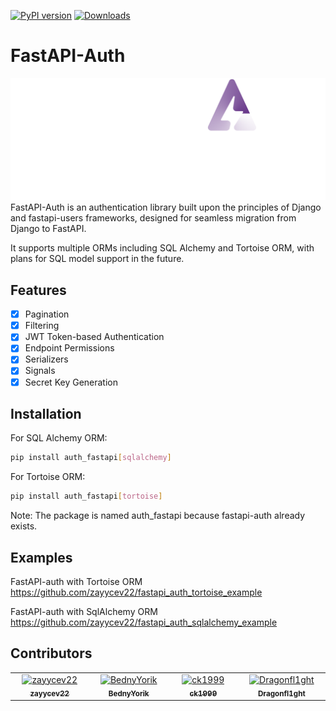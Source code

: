 [![PyPI version](https://badge.fury.io/py/auth_fastapi.svg)](https://badge.fury.io/py/auth_fastapi)
[![Downloads](https://static.pepy.tech/badge/auth_fastapi)](https://pepy.tech/project/auth_fastapi)

# FastAPI-Auth
![FastAPI-Auth](logo.png)
FastAPI-Auth is an authentication library built upon the principles of Django and fastapi-users frameworks, designed for
seamless migration from Django to FastAPI.

It supports multiple ORMs including SQL Alchemy and Tortoise ORM, with plans for SQL model support in the future.

## Features

* [X] Pagination
* [X] Filtering
* [X] JWT Token-based Authentication
* [X] Endpoint Permissions
* [X] Serializers
* [X] Signals
* [X] Secret Key Generation

## Installation

For SQL Alchemy ORM:

```bash
pip install auth_fastapi[sqlalchemy]
```

For Tortoise ORM:

```bash
pip install auth_fastapi[tortoise]
```

Note: The package is named auth_fastapi because fastapi-auth already exists.

## Examples
FastAPI-auth with Tortoise ORM
https://github.com/zayycev22/fastapi_auth_tortoise_example

FastAPI-auth with SqlAlchemy ORM https://github.com/zayycev22/fastapi_auth_sqlalchemy_example

## Contributors

<table>
  <tbody>
    <tr>
      <td align="center" valign="top" width="14.28%"><a href="https://github.com/zayycev22"><img src="https://avatars.githubusercontent.com/zayycev22?v=4?s=100" width="100px;" alt="zayycev22"/><br /><sub><b>zayycev22</b></sub></a><br /></td>
      <td align="center" valign="top" width="14.28%"><a href="https://github.com/BednyYorik"><img src="https://avatars.githubusercontent.com/BednyYorik?v=4?s=100" width="100px;" alt="BednyYorik"/><br /><sub><b>BednyYorik</b></sub></a><br /></td>
      <td align="center" valign="top" width="14.28%"><a href="https://github.com/ck1999"><img src="https://avatars.githubusercontent.com/ck1999?v=4?s=100" width="100px;" alt="ck1999"/><br><sub><b>ck1999</b></sub></a></td>
      <td align="center" valign="top" width="14.28%"><a href="https://github.com/Dragonfl1ght"><img src="https://avatars.githubusercontent.com/Dragonfl1ght?s=4?s=100" width="100px;" alt="Dragonfl1ght"/><br /><sub><b>Dragonfl1ght</b></sub></a><br /></td>
    </tr>
    </tbody>
</table>